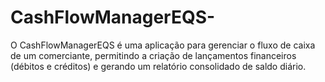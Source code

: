 # CashFlowManagerEQS-
O CashFlowManagerEQS é uma aplicação para gerenciar o fluxo de caixa de um comerciante, permitindo a criação de lançamentos financeiros (débitos e créditos) e gerando um relatório consolidado de saldo diário.
